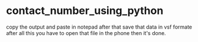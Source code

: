 # contact_number_using_python
copy the output and paste in notepad after that save that data in vsf formate after all this you have to open that file in the phone then it's done.
